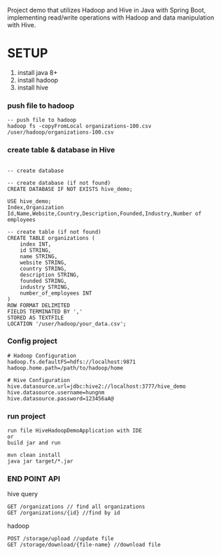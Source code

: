 Project demo that utilizes Hadoop and Hive in Java with Spring Boot, implementing read/write operations with Hadoop and data manipulation with Hive.

# SETUP
1. install java 8+
2. install hadoop
3. install hive


### push file to hadoop
```agsl
-- push file to hadoop
hadoop fs -copyFromLocal organizations-100.csv /user/hadoop/organizations-100.csv
```

### create table & database in Hive
```agsl

-- create database

-- create database (if not found)
CREATE DATABASE IF NOT EXISTS hive_demo;

USE hive_demo;
Index,Organization Id,Name,Website,Country,Description,Founded,Industry,Number of employees

-- create table (if not found)
CREATE TABLE organizations (
    index INT,
    id STRING,
    name STRING,
    website STRING,
    country STRING,
    description STRING,
    founded STRING,
    industry STRING,
    number_of_employees INT
)
ROW FORMAT DELIMITED
FIELDS TERMINATED BY ','
STORED AS TEXTFILE
LOCATION '/user/hadoop/your_data.csv';

```

### Config project
```agsl
# Hadoop Configuration
hadoop.fs.defaultFS=hdfs://localhost:9871
hadoop.home.path=/path/to/hadoop/home

# Hive Configuration
hive.datasource.url=jdbc:hive2://localhost:3777/hive_demo
hive.datasource.username=hungnm
hive.datasource.password=123456aA@
```

### run project
```agsl
run file HiveHadoopDemoApplication with IDE
or
build jar and run

mvn clean install
java jar target/*.jar 
```

### END POINT API
hive query
```agsl
GET /organizations // find all organizations
GET /organizations/{id} //find by id
```
hadoop
```agsl
POST /storage/upload //update file
GET /storage/download/{file-name} //download file
```
